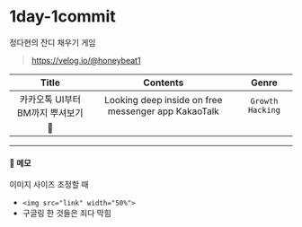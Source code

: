# 1day-1commit
정다현의 잔디 채우기 게임

> https://velog.io/@honeybeat1

| Title | Contents | Genre |
|:---:|:---:|:---:|
| 카카오톡 UI부터 BM까지 뿌셔보기 | Looking deep inside on free messenger app KakaoTalk | `Growth Hacking` |
| 👀 |
----

#### 📝 메모    
이미지 사이즈 조정할 때
- `<img src="link" width="50%">`
- 구글링 한 것들은 죄다 막힘 

<!--
<table class="table">
  <thead>
    <tr>
      <th scope="col">#</th>
	  <th scopr="col">👩‍🌾</th>
      <th scope="col">Name</th>
      <th scope="col">MyPrice</th>
    </tr>
  </thead>
  <tbody>
    <tr>
      <th scope="row">{{ cart.id }}</th>
	  <td><img src="../static/images/item_{{ cart.itemcode }}.png" alt="" class="img"></td>
      <td>{{ cart.name }}</td>
      <td>{{ cart.myprice }}</td>
    </tr>
  </tbody>
</table>
-->
